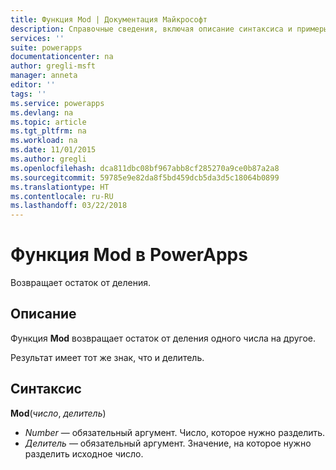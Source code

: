 ```yaml
---
title: Функция Mod | Документация Майкрософт
description: Справочные сведения, включая описание синтаксиса и примеры, относительно функции Mod в PowerApps
services: ''
suite: powerapps
documentationcenter: na
author: gregli-msft
manager: anneta
editor: ''
tags: ''
ms.service: powerapps
ms.devlang: na
ms.topic: article
ms.tgt_pltfrm: na
ms.workload: na
ms.date: 11/01/2015
ms.author: gregli
ms.openlocfilehash: dca811dbc08bf967abb8cf285270a9ce0b87a2a8
ms.sourcegitcommit: 59785e9e82da8f5bd459dcb5da3d5c18064b0899
ms.translationtype: HT
ms.contentlocale: ru-RU
ms.lasthandoff: 03/22/2018
---
```

# <a name="mod-function-in-powerapps"></a>Функция Mod в PowerApps
Возвращает остаток от деления.

## <a name="description"></a>Описание
Функция **Mod** возвращает остаток от деления одного числа на другое.

Результат имеет тот же знак, что и делитель.

## <a name="syntax"></a>Синтаксис
**Mod**(*число*, *делитель*)

* *Number* — обязательный аргумент. Число, которое нужно разделить.
* *Делитель* — обязательный аргумент.  Значение, на которое нужно разделить исходное число.

